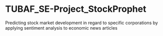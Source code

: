 # TUBAF_SE-Project_StockProphet

Predicting stock market development in regard to specific corporations by applying sentiment analysis to economic news articles

